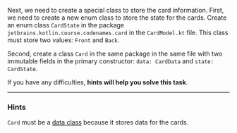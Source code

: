 Next, we need to create a special class to store the card information. 
First, we need to create a new enum class to store the state for the cards.
Create an enum class `CardState` in the package `jetbrains.kotlin.course.codenames.card` in the `CardModel.kt` file. 
This class must store two values: `Front` and `Back`.

Second, create a class `Card` in the same package in the same file with two immutable fields in the 
primary constructor: `data: CardData` and `state: CardState`.

If you have any difficulties, **hints will help you solve this task**.

----

### Hints

<div class="hint" title="Click me to learn about the type of the Card class">

`Card` must be a [data class](https://kotlinlang.org/docs/data-classes.html) because it stores data for the cards.
</div>
